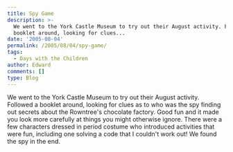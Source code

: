 ```yaml
---
title: Spy Game
description: >-
  We went to the York Castle Museum to try out their August activity. Followed a
  booklet around, looking for clues...
date: '2005-08-04'
permalink: /2005/08/04/spy-game/
tags:
  - Days with the Children
author: Edward
comments: []
type: Blog
---
```


We went to the York Castle Museum to try out their August activity.
Followed a booklet around, looking for clues as to who was the spy
finding out secrets about the Rowntree\'s chocolate factory. Good fun
and it made you look more carefully at things you might otherwise
ignore. There were a few characters dressed in period costume who
introduced activities that were fun, including one solving a code that I
couldn\'t work out! We found the spy in the end.

